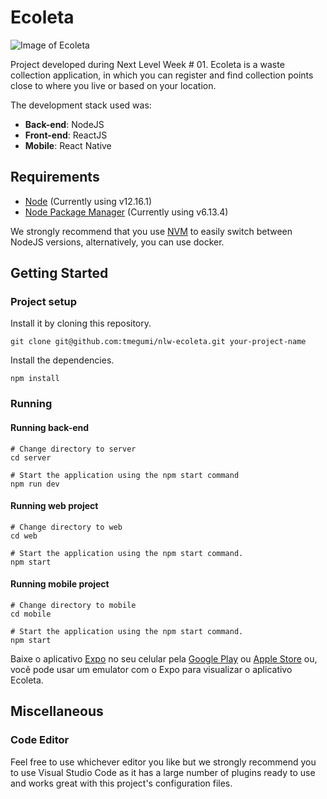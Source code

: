 # Ecoleta

![Image of Ecoleta](https://github.com/tmegumi/nlw-ecoleta/blob/master/images/ecoleta.png)
  
Project developed during Next Level Week # 01. Ecoleta is a waste collection application, in which you can register and find collection points close to where you live or based on your location.
  
The development stack used was:

* __Back-end__: NodeJS
* __Front-end__: ReactJS
* __Mobile__: React Native

## Requirements

* [Node](https://nodejs.org/) (Currently using v12.16.1)
* [Node Package Manager](https://www.npmjs.com/) (Currently using v6.13.4)

We strongly recommend that you use [NVM](https://github.com/nvm-sh/nvm) to easily switch between NodeJS versions, alternatively, you can use docker.

## Getting Started

### Project setup

Install it by cloning this repository.

`git clone git@github.com:tmegumi/nlw-ecoleta.git your-project-name`

Install the dependencies.

`npm install`

### Running

#### Running back-end

```
# Change directory to server
cd server

# Start the application using the npm start command
npm run dev
```

#### Running web project

```
# Change directory to web
cd web

# Start the application using the npm start command.
npm start
```

#### Running mobile project

```
# Change directory to mobile
cd mobile

# Start the application using the npm start command.
npm start
```
Baixe o aplicativo [Expo](https://expo.io/) no seu celular pela [Google Play](https://play.google.com/store/apps/details?id=host.exp.exponent) ou [Apple Store](https://apps.apple.com/br/app/expo-client/id982107779) ou, você pode usar um emulator com o Expo para visualizar o aplicativo Ecoleta.

## Miscellaneous

### Code Editor
Feel free to use whichever editor you like but we strongly recommend you to use Visual Studio Code as it has a large number of plugins ready to use and works great with this project's configuration files.
